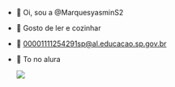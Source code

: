 - 👋 Oi, sou a @MarquesyasminS2
- 👀 Gosto de ler e cozinhar
- 🌱 00001111254291sp@al.educacao.sp.gov.br
- 💞️ To no alura 

  ![](https://cdn-icons-png.flaticon.com/256/4193/4193243.png)
